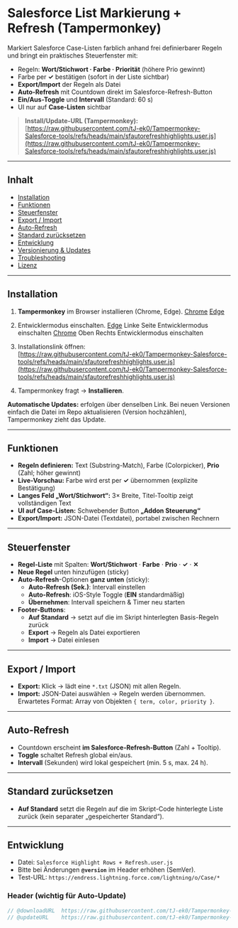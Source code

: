 # Salesforce List Markierung + Refresh (Tampermonkey)

Markiert Salesforce Case-Listen farblich anhand frei definierbarer Regeln und bringt ein praktisches Steuerfenster mit:
- Regeln: **Wort/Stichwort · Farbe · Priorität** (höhere Prio gewinnt)
- Farbe per **✓** bestätigen (sofort in der Liste sichtbar)
- **Export/Import** der Regeln als Datei
- **Auto-Refresh** mit Countdown direkt im Salesforce-Refresh-Button
- **Ein/Aus-Toggle** und **Intervall** (Standard: 60 s)
- UI nur auf **Case-Listen** sichtbar

> **Install/Update-URL (Tampermonkey):**  
> [https://raw.githubusercontent.com/tJ-ek0/Tampermonkey-Salesforce-tools/refs/heads/main/sfautorefreshhighlights.user.js](https://raw.githubusercontent.com/tJ-ek0/Tampermonkey-Salesforce-tools/refs/heads/main/sfautorefreshhighlights.user.js)

---

## Inhalt
- [Installation](#installation)
- [Funktionen](#funktionen)
- [Steuerfenster](#steuerfenster)
- [Export / Import](#export--import)
- [Auto-Refresh](#auto-refresh)
- [Standard zurücksetzen](#standard-zurücksetzen)
- [Entwicklung](#entwicklung)
- [Versionierung & Updates](#versionierung--updates)
- [Troubleshooting](#troubleshooting)
- [Lizenz](#lizenz)

---

## Installation

1. **Tampermonkey** im Browser installieren (Chrome, Edge).
[Chrome](https://chromewebstore.google.com/detail/tampermonkey/dhdgffkkebhmkfjojejmpbldmpobfkfo?hl=de)
[Edge](https://microsoftedge.microsoft.com/addons/detail/tampermonkey/iikmkjmpaadaobahmlepeloendndfphd)
2. Entwicklermodus einschalten.
[Edge](edge://extensions/) Linke Seite Entwicklermodus einschalten
[Chrome](chrome://extensions/) Oben Rechts Entwicklermodus einschalten
      
4. Installationslink öffnen:  
   [https://raw.githubusercontent.com/tJ-ek0/Tampermonkey-Salesforce-tools/refs/heads/main/sfautorefreshhighlights.user.js](https://raw.githubusercontent.com/tJ-ek0/Tampermonkey-Salesforce-tools/refs/heads/main/sfautorefreshhighlights.user.js)
5. Tampermonkey fragt -> **Installieren**.

**Automatische Updates:** erfolgen über denselben Link. Bei neuen Versionen einfach die Datei im Repo aktualisieren (Version hochzählen), Tampermonkey zieht das Update.

---

## Funktionen

- **Regeln definieren:** Text (Substring-Match), Farbe (Colorpicker), **Prio** (Zahl; höher gewinnt)
- **Live-Vorschau:** Farbe wird erst per **✓** übernommen (explizite Bestätigung)
- **Langes Feld „Wort/Stichwort“:** 3× Breite, Titel-Tooltip zeigt vollständigen Text
- **UI auf Case-Listen:** Schwebender Button **„Addon Steuerung“**
- **Export/Import:** JSON-Datei (Textdatei), portabel zwischen Rechnern

---

## Steuerfenster

- **Regel-Liste** mit Spalten: **Wort/Stichwort** · **Farbe** · **Prio** · **✓** · **✕**
- **Neue Regel** unten hinzufügen (sticky)
- **Auto-Refresh**-Optionen **ganz unten** (sticky):
  - **Auto-Refresh (Sek.)**: Intervall einstellen
  - **Auto-Refresh**: iOS-Style Toggle (**EIN** standardmäßig)
  - **Übernehmen**: Intervall speichern & Timer neu starten
- **Footer-Buttons**:  
  - **Auf Standard** → setzt auf die im Skript hinterlegten Basis-Regeln zurück  
  - **Export** → Regeln als Datei exportieren  
  - **Import** → Datei einlesen

---

## Export / Import

- **Export:** Klick → lädt eine `*.txt` (JSON) mit allen Regeln.
- **Import:** JSON-Datei auswählen → Regeln werden übernommen.  
  Erwartetes Format: Array von Objekten `{ term, color, priority }`.

---

## Auto-Refresh

- Countdown erscheint **im Salesforce-Refresh-Button** (Zahl + Tooltip).
- **Toggle** schaltet Refresh global ein/aus.
- **Intervall** (Sekunden) wird lokal gespeichert (min. 5 s, max. 24 h).

---

## Standard zurücksetzen

- **Auf Standard** setzt die Regeln auf die im Skript-Code hinterlegte Liste zurück (kein separater „gespeicherter Standard“).

---

## Entwicklung

- Datei: `Salesforce Highlight Rows + Refresh.user.js`
- Bitte bei Änderungen **`@version`** im Header erhöhen (SemVer).
- Test-URL: `https://endress.lightning.force.com/lightning/o/Case/*`

### Header (wichtig für Auto-Update)
```js
// @downloadURL  https://raw.githubusercontent.com/tJ-ek0/Tampermonkey-Salesforce-tools/main/Salesforce%20Highlight%20Rows%20%2B%20Refresh.user.js
// @updateURL    https://raw.githubusercontent.com/tJ-ek0/Tampermonkey-Salesforce-tools/main/Salesforce%20Highlight%20Rows%20%2B%20Refresh.user.js
